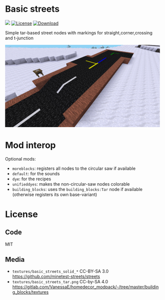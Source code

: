 
# Basic streets

![](https://github.com/BuckarooBanzay/basic_streets/workflows/luacheck/badge.svg)
[![License](https://img.shields.io/badge/License-MIT%20and%20CC%20BY--SA%203.0-green.svg)](license.txt)
[![Download](https://img.shields.io/badge/Download-ContentDB-blue.svg)](https://content.minetest.net/packages/BuckarooBanzay/basic_streets)

Simple tar-based street nodes with markings for straight,corner,crossing and t-junction

![Screenshot](./screenshot.png)

# Mod interop

Optional mods:
* `moreblocks`: registers all nodes to the circular saw if available
* `default`: for the sounds
* `dye`: for the recipes
* `unifieddyes`: makes the non-circular-saw nodes colorable
* `building_blocks`: uses the `building_blocks:Tar` node if available (otherwise registers its own base-variant)

# License

## Code

MIT

## Media

* `textures/basic_streets_solid_*` CC-BY-SA 3.0 https://github.com/minetest-streets/streets
* `textures/basic_streets_tar.png` CC-by-SA 4.0 https://gitlab.com/VanessaE/homedecor_modpack/-/tree/master/building_blocks/textures